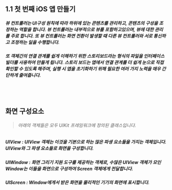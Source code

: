 ## 1.1 첫 번째 iOS 앱 만들기

##### 뷰 컨트롤러는 UI구성 원칙에 따라 하위에 있는 콘텐츠를 관리하고, 콘텐츠의 구성을 조정하는 역할을 합니다. 뷰 컨트롤러는 내부적으로 뷰를 포함하고있으며, 뷰에 대한 관리를 주로 합니다. 또 뷰 컨트롤러는 화면 전환이 발생할 때 다른 뷰 컨트롤러와 서로 통신하고 조정하는 일을 수행합니다.

##### 또 객체간의 연결 관계를 쉽게 이해하기 위한 스토리보드라는 형식의 파일을 인터페이스 빌더를 사용하여 만들게 됩니다. 스토리 보드는 앱에서 연결 관계를 더 쉽게 눈으로 직접 확인할 수 있도록 해주며, 실행 시 앱을 초기화하기 위해 필요한 여러 가지 노력을 매우 간단하게 줄여줍니다.

<br>
<br>

## 화면 구성요소

> ###### 아래의 객체들은 모두 UIKit 프레임워크에 정의된 클래스입니다.



##### UIView : UIView 객체는 이것을 기본으로 하는 많은 파생 요소들을 가지는 객체입니다. <br>UIView와 그 파생 요소들로 화면을 구성합니다.


##### UIWindow : 화면 그리기 지원 도구를 제공하는 객체로, 수많은 UIView 객체가 모인 Window는 이들을 화면으로 구성하여 Screen 객체에게 전달합니다.


##### UIScreen : Window에게서 받은 화면을 물리적인 기기의 화면에 표시합니다. 